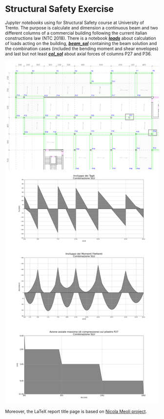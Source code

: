 # Structural Safety Exercise
_Jupyter notebooks_ using for Structural Safety course at University of Trento. The purpose is calculate and dimension a continuous beam and two different columns of a commercial building following the current italian constructions law (NTC 2018).
There is a notebook [___loads___](./loads.ipynb) about calculation of loads acting on the building, [***beam_sol***](./beam_sol.ipynb) containing the beam solution and the combination cases (included the bending moment and shear envelopes) and last but not least [***col_sol***](./col_sol.ipynb) about axial forces of columns P27 and P36.

![Problem](/latex/img/pianoPrimo_esercitazione.png)
![Shear Envelope](/export/img/shearEnvelope_slu.jpg)
![Bending Moment Envelope](/export/img/bendingMomentEnvelope_slu.jpg)
![Maximum Axial Force in P27](/export/img/P27_maxAxialLoad_slu.jpg)

Moreover, the LaTeX report title page is based on [Nicola Meoli project](https://github.com/sononicola/Topografia_Relazione).
